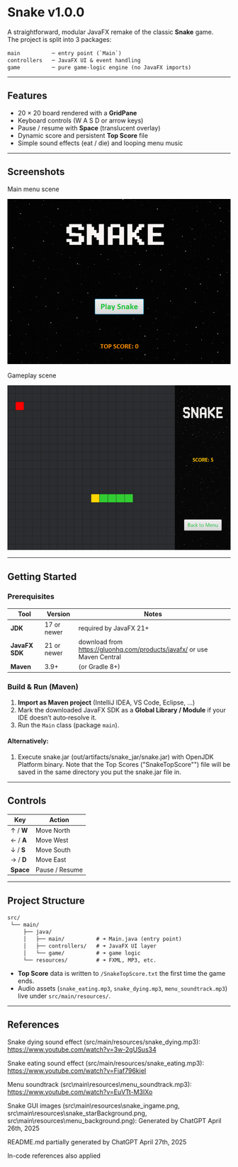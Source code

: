 # Snake v1.0.0

A straightforward, modular JavaFX remake of the classic **Snake** game.  
The project is split into 3 packages:

```
main          ─ entry point (`Main`)
controllers   ─ JavaFX UI & event handling
game          ─ pure game-logic engine (no JavaFX imports)
```

---

## Features
* 20 × 20 board rendered with a **GridPane**
* Keyboard controls (W A S D or arrow keys)
* Pause / resume with **Space** (translucent overlay)
* Dynamic score and persistent **Top Score** file
* Simple sound effects (eat / die) and looping menu music

---

## Screenshots
Main menu scene

![the main menu](gameplayScreenshots/Main%20Menu%20Screenshot.png)

Gameplay scene

![Snake gameplay](gameplayScreenshots/Gameplay%20Screenshot.png)


---

## Getting Started

### Prerequisites
| Tool           | Version     |  Notes                                                                    |
|----------------|-------------|---------------------------------------------------------------------------|
| **JDK**        | 17 or newer | required by JavaFX 21+                                                    |
| **JavaFX SDK** | 21 or newer | download from <https://gluonhq.com/products/javafx/> or use Maven Central |
| **Maven**      | 3.9+        | (or Gradle 8+)                                                            |


### Build & Run (Maven)

1. **Import as Maven project** (IntelliJ IDEA, VS Code, Eclipse, …)
2. Mark the downloaded JavaFX SDK as a **Global Library / Module** if your IDE doesn’t auto‑resolve it.
3. Run the `Main` class (package `main`).

#### Alternatively:
1. Execute snake.jar (out/artifacts/snake_jar/snake.jar) with OpenJDK Platform binary. Note that the Top Scores ("SnakeTopScore"") file will be saved in the same directory you put the snake.jar file in.

---

## Controls
| Key       | Action         |
|-----------|----------------|
| ↑ / **W** | Move North     |
| ← / **A** | Move West      |
| ↓ / **S** | Move South     |
| → / **D** | Move East      |
| **Space** | Pause / Resume |

---

## Project Structure
```
src/
 └── main/
     ├── java/
     │   ├── main/          # ➜ Main.java (entry point)
     │   ├── controllers/   # ➜ JavaFX UI layer
     │   └── game/          # ➜ game logic
     └── resources/         # ➜ FXML, MP3, etc.
```

* **Top Score** data is written to `/SnakeTopScore.txt` the first time the game ends.
* Audio assets (`snake_eating.mp3`, `snake_dying.mp3`, `menu_soundtrack.mp3`) live under `src/main/resources/`.

---

## References
Snake dying sound effect (src/main/resources/snake_dying.mp3): https://www.youtube.com/watch?v=3w-2gUSus34

Snake eating sound effect (src/main/resources/snake_eating.mp3): https://www.youtube.com/watch?v=Fiaf796kieI

Menu soundtrack (src\main\resources\menu_soundtrack.mp3): https://www.youtube.com/watch?v=EuVTt-M3IXo

Snake GUI images (src\main\resources\snake_ingame.png, src\main\resources\snake_starBackground.png, src\main\resources\menu_background.png): Generated by ChatGPT April 26th, 2025

README.md partially generated by ChatGPT April 27th, 2025

In-code references also applied